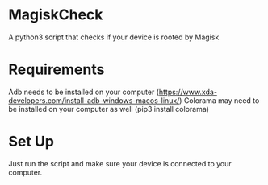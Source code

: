 # MagiskCheck
A python3 script that checks if your device is rooted by Magisk

# Requirements
Adb needs to be installed on your computer (https://www.xda-developers.com/install-adb-windows-macos-linux/)
Colorama may need to be installed on your computer as well (pip3 install colorama)

# Set Up
Just run the script and make sure your device is connected to your computer.
